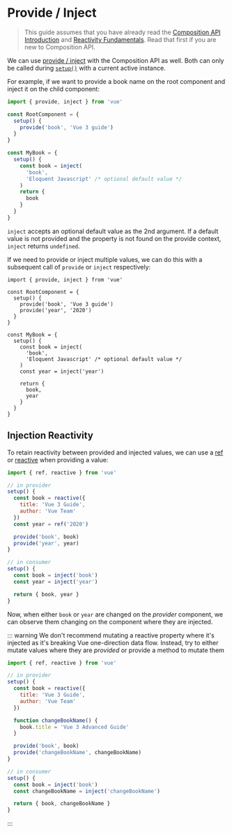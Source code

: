 # Provide / Inject

> This guide assumes that you have already read the [Composition API Introduction](composition-api-introduction.html) and [Reactivity Fundamentals](reactivity-fundamentals.html). Read that first if you are new to Composition API.

We can use [provide / inject](component-provide-inject.html) with the Composition API as well. Both can only be called during [`setup()`](composition-api-setup.html) with a current active instance.

For example, if we want to provide a book name on the root component and inject it on the child component:

```js
import { provide, inject } from 'vue'

const RootComponent = {
  setup() {
    provide('book', 'Vue 3 guide')
  }
}

const MyBook = {
  setup() {
    const book = inject(
      'book',
      'Eloquent Javascript' /* optional default value */
    )
    return {
      book
    }
  }
}
```

`inject` accepts an optional default value as the 2nd argument. If a default value is not provided and the property is not found on the provide context, `inject` returns `undefined`.

If we need to provide or inject multiple values, we can do this with a subsequent call of `provide` or `inject` respectively:

```js{5-6,12-16}
import { provide, inject } from 'vue'

const RootComponent = {
  setup() {
    provide('book', 'Vue 3 guide')
    provide('year', '2020')
  }
}

const MyBook = {
  setup() {
    const book = inject(
      'book',
      'Eloquent Javascript' /* optional default value */
    )
    const year = inject('year')

    return {
      book,
      year
    }
  }
}
```

## Injection Reactivity

To retain reactivity between provided and injected values, we can use a [ref](reactivity-fundamentals.html#creating-standalone-reactive-values-as-refs) or [reactive](reactivity-fundamentals.html#declaring-reactive-state) when providing a value:

```js
import { ref, reactive } from 'vue'

// in provider
setup() {
  const book = reactive({
    title: 'Vue 3 Guide',
    author: 'Vue Team'
  })
  const year = ref('2020')

  provide('book', book)
  provide('year', year)
}

// in consumer
setup() {
  const book = inject('book')
  const year = inject('year')

  return { book, year }
}
```

Now, when either `book` or `year` are changed on the _provider_ component, we can observe them changing on the component where they are injected.

::: warning
We don't recommend mutating a reactive property where it's injected as it's breaking Vue one-direction data flow. Instead, try to either mutate values where they are _provided_ or provide a method to mutate them

```js
import { ref, reactive } from 'vue'

// in provider
setup() {
  const book = reactive({
    title: 'Vue 3 Guide',
    author: 'Vue Team'
  })

  function changeBookName() {
    book.title = 'Vue 3 Advanced Guide'
  }

  provide('book', book)
  provide('changeBookName', changeBookName)
}

// in consumer
setup() {
  const book = inject('book')
  const changeBookName = inject('changeBookName')

  return { book, changeBookName }
}
```

:::
